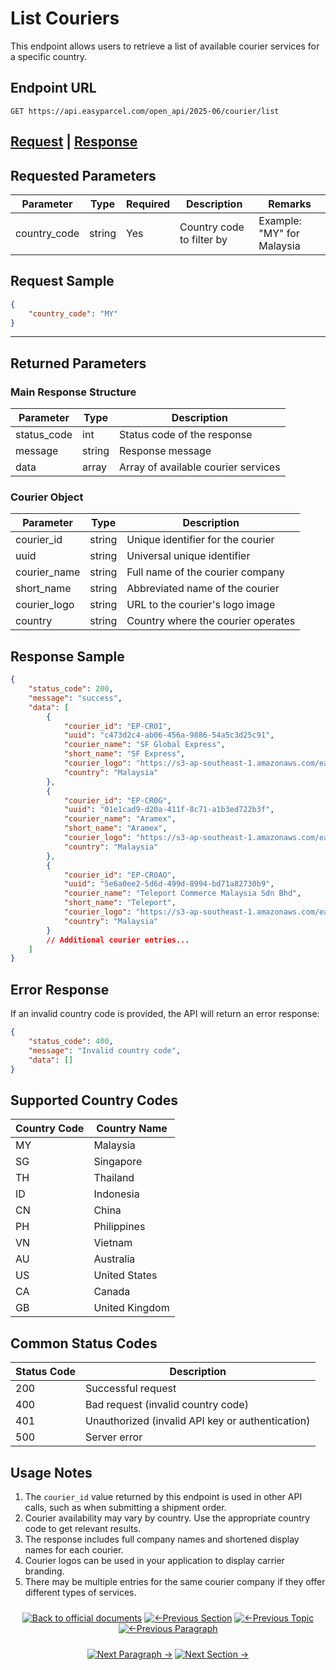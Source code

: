 # List Couriers

This endpoint allows users to retrieve a list of available courier services for a specific country.

## Endpoint URL

```
GET https://api.easyparcel.com/open_api/2025-06/courier/list
```

## [Request](#requested-parameters) | [Response](#returned-parameters)

## Requested Parameters

| Parameter    | Type    | Required | Description                 | Remarks                 |
|--------------|---------|----------|-----------------------------|-------------------------|
| country_code | string  | Yes      | Country code to filter by   | Example: "MY" for Malaysia |

## Request Sample

```json
{
    "country_code": "MY"
}
```

---

## Returned Parameters

### Main Response Structure

| Parameter    | Type    | Description                           |
|--------------|---------|---------------------------------------|
| status_code  | int     | Status code of the response           |
| message      | string  | Response message                      |
| data         | array   | Array of available courier services   |

### Courier Object

| Parameter    | Type    | Description                           |
|--------------|---------|---------------------------------------|
| courier_id   | string  | Unique identifier for the courier     |
| uuid         | string  | Universal unique identifier           |
| courier_name | string  | Full name of the courier company      |
| short_name   | string  | Abbreviated name of the courier       |
| courier_logo | string  | URL to the courier's logo image       |
| country      | string  | Country where the courier operates    |

## Response Sample

```json
{
    "status_code": 200,
    "message": "success",
    "data": [
        {
            "courier_id": "EP-CR0I",
            "uuid": "c473d2c4-ab06-456a-9886-54a5c3d25c91",
            "courier_name": "SF Global Express",
            "short_name": "SF Express",
            "courier_logo": "https://s3-ap-southeast-1.amazonaws.com/easyparcel/Public/source/general/img/couriers/SF_Express.jpg",
            "country": "Malaysia"
        },
        {
            "courier_id": "EP-CR0G",
            "uuid": "01e1cad9-d20a-411f-8c71-a1b3ed722b3f",
            "courier_name": "Aramex",
            "short_name": "Aramex",
            "courier_logo": "https://s3-ap-southeast-1.amazonaws.com/easyparcel/Public/source/general/img/couriers/Aramex.jpg",
            "country": "Malaysia"
        },
        {
            "courier_id": "EP-CR0AO",
            "uuid": "5e6a0ee2-5d6d-499d-8994-bd71a82730b9",
            "courier_name": "Teleport Commerce Malaysia Sdn Bhd",
            "short_name": "Teleport",
            "courier_logo": "https://s3-ap-southeast-1.amazonaws.com/easyparcel/Public/source/general/img/couriers/Teleport.jpg",
            "country": "Malaysia"
        }
        // Additional courier entries...
    ]
}
```

## Error Response

If an invalid country code is provided, the API will return an error response:

```json
{
    "status_code": 400,
    "message": "Invalid country code",
    "data": []
}
```

## Supported Country Codes

| Country Code | Country Name   |
|--------------|----------------|
| MY           | Malaysia       |
| SG           | Singapore      |
| TH           | Thailand       |
| ID           | Indonesia      |
| CN           | China          |
| PH           | Philippines    |
| VN           | Vietnam        |
| AU           | Australia      |
| US           | United States  |
| CA           | Canada         |
| GB           | United Kingdom |

## Common Status Codes

| Status Code | Description                                     |
|-------------|-------------------------------------------------|
| 200         | Successful request                              |
| 400         | Bad request (invalid country code)              |
| 401         | Unauthorized (invalid API key or authentication)|
| 500         | Server error                                    |

## Usage Notes

1. The `courier_id` value returned by this endpoint is used in other API calls, such as when submitting a shipment order.
2. Courier availability may vary by country. Use the appropriate country code to get relevant results.
3. The response includes full company names and shortened display names for each courier.
4. Courier logos can be used in your application to display carrier branding.
5. There may be multiple entries for the same courier company if they offer different types of services.
<div align="center" style="margin: 1.5rem 0;">

[![Back to official documents](https://img.shields.io/badge/Back_to_official_documents-007ACC?style=for-the-badge&scale=1.3)](../README.md)
[![←Previous Section](https://img.shields.io/badge/Previous_Section_%E2%86%90-FF7733?style=for-the-badge&scale=1.3)](/4.Postman%20Collection/Postman%20Collection.md)
[![←Previous Topic](https://img.shields.io/badge/Previous_Topic_%E2%86%90-FF7733?style=for-the-badge&scale=1.3)](/5.API%20endpoint/%202.Ondemand/1.Get%20Ondemand%20Quotation.md)
[![←Previous Paragraph](https://img.shields.io/badge/Previous_Paragraph_%E2%86%90-FF7733?style=for-the-badge&scale=1.3)](/5.API%20endpoint/3.Get%20Credit%20Wallet.md)
</div>
<div align="center" style="margin: 1.5rem 0;">

[![Next Paragraph →](https://img.shields.io/badge/Next_Paragraph_%E2%86%92-00CC88?style=for-the-badge&scale=1.3)](/5.API%20endpoint/5.Coupon.md)
[![Next Section →](https://img.shields.io/badge/Next_Section_%E2%86%92-00CC88?style=for-the-badge&scale=1.3)](/6.Webhook/1.Guide%20to%20subscribe%20webhook.md)

</div>
